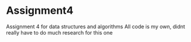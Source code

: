 # Assignment4
Assignment 4 for data structures and algorithms
All code is my own, didnt really have to do much research for this one
